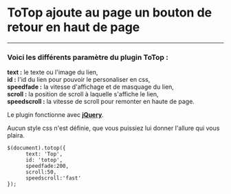 <h1>ToTop ajoute au page un bouton de retour en haut de page</h1>
<hr/>
<h3>Voici les différents paramètre du plugin ToTop :</h3>

<p><b>text :</b> le texte ou l'image du lien,<br/>
<b>id :</b> l'id du lien pour pouvoir le personaliser en css,<br/>
<b>speedfade :</b> la vitesse d'affichage et de masquage du lien,<br/>
<b>scroll :</b> la position de scroll à laquelle s'affiche le lien,<br/>
<b>speedscroll :</b> la vitesse de scroll pour remonter en haute de page.<br/>

<p>Le plugin fonctionne avec <b><a href="">jQuery</a></b>.</p>

<p>Aucun style css n'est définie, que vous puissiez lui donner l'allure qui vous plaira.</p>

	$(document).totop({
		  text: 'Top',
		  id: 'totop',
		  speedfade:200,
		  scroll:50,
		  speedscroll:'fast'
	});